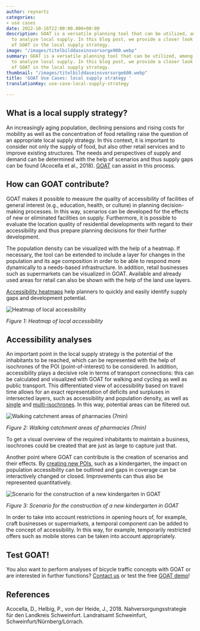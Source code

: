 ```yaml
---
author: reynartz
categories:
- use cases
date: 2022-10-16T22:00:00.000+00:00
description: GOAT is a versatile planning tool that can be utilized, among other things,
  to analyze local supply. In this blog post, we provide a closer look at the use
  of GOAT in the local supply strategy.
image: "/images/titelbilddaseinsvorsorge900.webp"
summary: GOAT is a versatile planning tool that can be utilized, among other things,
  to analyze local supply. In this blog post, we provide a closer look at the use
  of GOAT in the local supply strategy.
thumbnail: "/images/titelbilddaseinsvorsorge600.webp"
title: 'GOAT Use Cases: local supply strategy '
translationKey: use-case-local-supply-strategy

---
```

## What is a local supply strategy?

An increasingly aging population, declining pensions and rising costs for mobility as well as the concentration of food retailing raise the question of an appropriate local supply strategy. In this context, it is important to consider not only the supply of food, but also other retail services and to improve existing structures. The needs and perspectives of supply and demand can be determined with the help of scenarios and thus supply gaps can be found (Acocella et al., 2018). [GOAT](/en/goat/ "What is GOAT?") can assist in this process.

## How can GOAT contribute?

GOAT makes it possible to measure the quality of accessibility of facilities of general interest (e.g., education, health, or culture) in planning decision-making processes. In this way, scenarios can be developed for the effects of new or eliminated facilities on supply. Furthermore, it is possible to evaluate the location quality of residential developments with regard to their accessibility and thus prepare planning decisions for their further development.

The population density can be visualized with the help of a heatmap. If necessary, the tool can be extended to include a layer for changes in the population and its age composition in order to be able to respond more dynamically to a needs-based infrastructure. In addition, retail businesses such as supermarkets can be visualized in GOAT. Available and already used areas for retail can also be shown with the help of the land use layers.

[Accessibility heatmaps](/en/docs/heatmap/ "More information on heatmaps") help planners to quickly and easily identify supply gaps and development potential.

![Heatmap of local accessibility](/images/nahversorgung1de.webp "Heatmap of local accessibility")

_Figure 1: Heatmap of local accessibility_

## Accessibility analyses

An important point in the local supply strategy is the potential of the inhabitants to be reached, which can be represented with the help of isochrones of the POI (point-of-interest) to be considered. In addition, accessibility plays a decisive role in terms of transport connections: this can be calculated and visualized with GOAT for walking and cycling as well as public transport. This differentiated view of accessibility based on travel time allows for an exact representation of deficits and surpluses in intersected layers, such as accessibility and population density, as well as [single](/en/tutorials/isochrone/ "Single isochrone tutorials") and [multi-isochrones](/en//tutorials/multiisochrones/ "Multi-isochrone tutorials"). In this way, potential areas can be filtered out.

![Walking catchment areas of pharmacies (7min)](/images/nahversorgung2en.webp "Walking catchment areas of pharmacies (7min)")

_Figure 2: Walking catchment areas of pharmacies (7min)_

To get a visual overview of the required inhabitants to maintain a business, isochrones could be created that are just as large to capture just that.

Another point where GOAT can contribute is the creation of scenarios and their effects. By [creating new POIs](/en/tutorials/scenario-location/ "Tutorials on using GOAT for location planning"), such as a kindergarten, the impact on population accessibility can be outlined and gaps in coverage can be interactively changed or closed. Improvements can thus also be represented quantitatively.

![Scenario for the construction of a new kindergarten in GOAT](/images/nahversorgung3en.webp "Scenario for the construction of a new kindergarten in GOAT")

_Figure 3: Scenario for the construction of a new kindergarten in GOAT_

In order to take into account restrictions in opening hours of, for example, craft businesses or supermarkets, a temporal component can be added to the concept of accessibility. In this way, for example, temporarily restricted offers such as mobile stores can be taken into account appropriately.

## Test GOAT!

You also want to perform analyses of bicycle traffic concepts with GOAT or are interested in further functions? [Contact us](/en/contact/ "Contact") or test the free [GOAT demo](/en/request-demo/ "Request demo")!

## References

Acocella, D., Helbig, P., von der Heide, J., 2018. Nahversorgungsstrategie für den Landkreis Schweinfurt. Landratsamt Schweinfurt, Schweinfurt/Nürnberg/Lörrach.